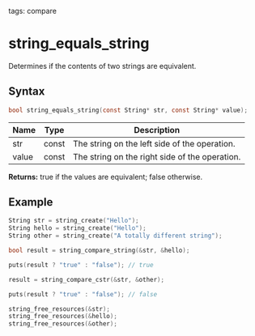 tags: compare

# string_equals_string

Determines if the contents of two strings are equivalent.

## Syntax

```c
bool string_equals_string(const String* str, const String* value);
```

| Name | Type | Description |
| --- | --- | --- |
| str | const | The string on the left side of the operation. |
| value | const | The string on the right side of the operation. |

**Returns:** true if the values are equivalent; false otherwise.

## Example

```c
String str = string_create("Hello");
String hello = string_create("Hello");
String other = string_create("A totally different string");

bool result = string_compare_string(&str, &hello);

puts(result ? "true" : "false"); // true

result = string_compare_cstr(&str, &other);

puts(result ? "true" : "false"); // false

string_free_resources(&str);
string_free_resources(&hello);
string_free_resources(&other);
```